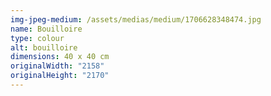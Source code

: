 ```yaml
---
img-jpeg-medium: /assets/medias/medium/1706628348474.jpg
name: Bouilloire
type: colour
alt: bouilloire
dimensions: 40 x 40 cm
originalWidth: "2158"
originalHeight: "2170"
---
```

